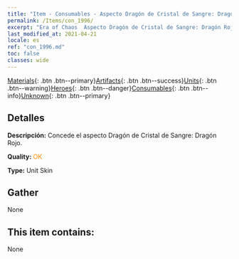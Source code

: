 ```yaml
---
title: "Item - Consumables - Aspecto Dragón de Cristal de Sangre: Dragón Rojo."
permalink: /Items/con_1996/
excerpt: "Era of Chaos  Aspecto Dragón de Cristal de Sangre: Dragón Rojo."
last_modified_at: 2021-04-21
locale: es
ref: "con_1996.md"
toc: false
classes: wide
---
```

 [Materials](/es/Items/){: .btn .btn--primary}[Artifacts](/es/Items/Artifacts/){: .btn .btn--success}[Units](/es/Items/Units/){: .btn .btn--warning}[Heroes](/es/Items/Heroes/){: .btn .btn--danger}[Consumables](/es/Items/Consumables/){: .btn .btn--info}[Unknown](/es/Items/Unknown/){: .btn .btn--primary}

## Detalles
 **Descripción:** Concede el aspecto Dragón de Cristal de Sangre: Dragón Rojo.

 **Quality:** <span style="color: #FF8C00">OK</span>

 **Type:** Unit Skin

## Gather

  None

## This item contains:

  None


